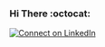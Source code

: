 ### Hi There :octocat:

<!-- 📫 How to reach me:-->

[![Connect on LinkedIn](https://img.shields.io/badge/--linkedin?label=LinkedIn&logo=LinkedIn&style=social)](https://www.linkedin.com/in/sureshkutti)

<!--START_SECTION:activity-->

<!--
**2suresh/2suresh** is a ✨ _special_ ✨ repository because its `README.md` (this file) appears on your GitHub profile.

Here are some ideas to get you started:

- 🔭 I’m currently working on ...
- 🌱 I’m currently learning ...
- 👯 I’m looking to collaborate on ...
- 🤔 I’m looking for help with ...
- 💬 Ask me about ...
- 📫 How to reach me: ...
- 😄 Pronouns: ...
- ⚡ Fun fact: ...
-->
